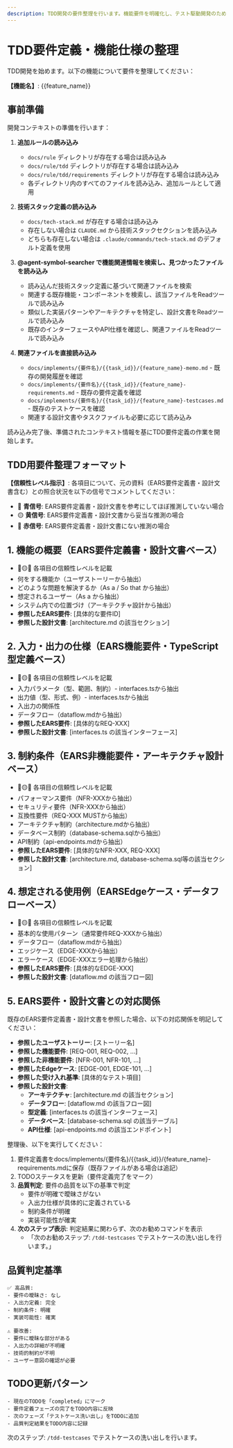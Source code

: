 ```yaml
---
description: TDD開発の要件整理を行います。機能要件を明確化し、テスト駆動開発のための準備を行います。
---
```


# TDD要件定義・機能仕様の整理

TDD開発を始めます。以下の機能について要件を整理してください：

**【機能名】**: {{feature_name}}

## 事前準備

開発コンテキストの準備を行います：

1. **追加ルールの読み込み**
   - `docs/rule` ディレクトリが存在する場合は読み込み
   - `docs/rule/tdd` ディレクトリが存在する場合は読み込み  
   - `docs/rule/tdd/requirements` ディレクトリが存在する場合は読み込み
   - 各ディレクトリ内のすべてのファイルを読み込み、追加ルールとして適用

2. **技術スタック定義の読み込み**
   - `docs/tech-stack.md` が存在する場合は読み込み
   - 存在しない場合は `CLAUDE.md` から技術スタックセクションを読み込み  
   - どちらも存在しない場合は `.claude/commands/tech-stack.md` のデフォルト定義を使用

3. **@agent-symbol-searcher で機能関連情報を検索し、見つかったファイルを読み込み**
   - 読み込んだ技術スタック定義に基づいて関連ファイルを検索
   - 関連する既存機能・コンポーネントを検索し、該当ファイルをReadツールで読み込み
   - 類似した実装パターンやアーキテクチャを特定し、設計文書をReadツールで読み込み
   - 既存のインターフェースやAPI仕様を確認し、関連ファイルをReadツールで読み込み

4. **関連ファイルを直接読み込み**
   - `docs/implements/{要件名}/{{task_id}}/{feature_name}-memo.md` - 既存の開発履歴を確認
   - `docs/implements/{要件名}/{{task_id}}/{feature_name}-requirements.md` - 既存の要件定義を確認
   - `docs/implements/{要件名}/{{task_id}}/{feature_name}-testcases.md` - 既存のテストケースを確認
   - 関連する設計文書やタスクファイルも必要に応じて読み込み

読み込み完了後、準備されたコンテキスト情報を基にTDD要件定義の作業を開始します。

## TDD用要件整理フォーマット

**【信頼性レベル指示】**:
各項目について、元の資料（EARS要件定義書・設計文書含む）との照合状況を以下の信号でコメントしてください：

- 🔵 **青信号**: EARS要件定義書・設計文書を参考にしてほぼ推測していない場合
- 🟡 **黄信号**: EARS要件定義書・設計文書から妥当な推測の場合
- 🔴 **赤信号**: EARS要件定義書・設計文書にない推測の場合

## 1. 機能の概要（EARS要件定義書・設計文書ベース）

- 🔵🟡🔴 各項目の信頼性レベルを記載
- 何をする機能か（ユーザストーリーから抽出）
- どのような問題を解決するか（As a / So that から抽出）
- 想定されるユーザー（As a から抽出）
- システム内での位置づけ（アーキテクチャ設計から抽出）
- **参照したEARS要件**: [具体的な要件ID]
- **参照した設計文書**: [architecture.md の該当セクション]

## 2. 入力・出力の仕様（EARS機能要件・TypeScript型定義ベース）

- 🔵🟡🔴 各項目の信頼性レベルを記載
- 入力パラメータ（型、範囲、制約）- interfaces.tsから抽出
- 出力値（型、形式、例）- interfaces.tsから抽出
- 入出力の関係性
- データフロー（dataflow.mdから抽出）
- **参照したEARS要件**: [具体的なREQ-XXX]
- **参照した設計文書**: [interfaces.ts の該当インターフェース]

## 3. 制約条件（EARS非機能要件・アーキテクチャ設計ベース）

- 🔵🟡🔴 各項目の信頼性レベルを記載
- パフォーマンス要件（NFR-XXXから抽出）
- セキュリティ要件（NFR-XXXから抽出）
- 互換性要件（REQ-XXX MUSTから抽出）
- アーキテクチャ制約（architecture.mdから抽出）
- データベース制約（database-schema.sqlから抽出）
- API制約（api-endpoints.mdから抽出）
- **参照したEARS要件**: [具体的なNFR-XXX, REQ-XXX]
- **参照した設計文書**: [architecture.md, database-schema.sql等の該当セクション]

## 4. 想定される使用例（EARSEdgeケース・データフローベース）

- 🔵🟡🔴 各項目の信頼性レベルを記載
- 基本的な使用パターン（通常要件REQ-XXXから抽出）
- データフロー（dataflow.mdから抽出）
- エッジケース（EDGE-XXXから抽出）
- エラーケース（EDGE-XXXエラー処理から抽出）
- **参照したEARS要件**: [具体的なEDGE-XXX]
- **参照した設計文書**: [dataflow.md の該当フロー図]

## 5. EARS要件・設計文書との対応関係

既存のEARS要件定義書・設計文書を参照した場合、以下の対応関係を明記してください：

- **参照したユーザストーリー**: [ストーリー名]
- **参照した機能要件**: [REQ-001, REQ-002, ...]
- **参照した非機能要件**: [NFR-001, NFR-101, ...]
- **参照したEdgeケース**: [EDGE-001, EDGE-101, ...]
- **参照した受け入れ基準**: [具体的なテスト項目]
- **参照した設計文書**:
  - **アーキテクチャ**: [architecture.md の該当セクション]
  - **データフロー**: [dataflow.md の該当フロー図]
  - **型定義**: [interfaces.ts の該当インターフェース]
  - **データベース**: [database-schema.sql の該当テーブル]
  - **API仕様**: [api-endpoints.md の該当エンドポイント]

整理後、以下を実行してください：

1. 要件定義書をdocs/implements/{要件名}/{{task_id}}/{feature_name}-requirements.mdに保存（既存ファイルがある場合は追記）
2. TODOステータスを更新（要件定義完了をマーク）
3. **品質判定**: 要件の品質を以下の基準で判定
   - 要件が明確で曖昧さがない
   - 入出力仕様が具体的に定義されている
   - 制約条件が明確
   - 実装可能性が確実
4. **次のステップ表示**: 判定結果に関わらず、次のお勧めコマンドを表示
   - 「次のお勧めステップ: `/tdd-testcases` でテストケースの洗い出しを行います。」

## 品質判定基準

```
✅ 高品質:
- 要件の曖昧さ: なし
- 入出力定義: 完全
- 制約条件: 明確
- 実装可能性: 確実

⚠️ 要改善:
- 要件に曖昧な部分がある
- 入出力の詳細が不明確
- 技術的制約が不明
- ユーザー意図の確認が必要
```

## TODO更新パターン

```
- 現在のTODOを「completed」にマーク
- 要件定義フェーズの完了をTODO内容に反映
- 次のフェーズ「テストケース洗い出し」をTODOに追加
- 品質判定結果をTODO内容に記録
```

次のステップ: `/tdd-testcases` でテストケースの洗い出しを行います。
